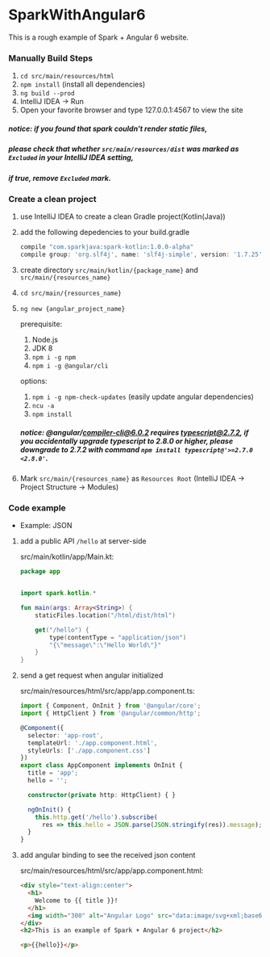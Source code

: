 # SparkWithAngular6

This is a rough example of Spark + Angular 6 website.

### Manually Build Steps
1. `cd src/main/resources/html`
2. `npm install` (install all dependencies)
3. `ng build --prod`
4. IntelliJ IDEA -> Run
5. Open your favorite browser and type 127.0.0.1:4567 to view the site
##### notice: if you found that spark couldn't render static files,
#####         please check that whether `src/main/resources/dist` was marked as `Excluded` in your IntelliJ IDEA setting,
#####         if true, remove `Excluded` mark.

### Create a clean project
1. use IntelliJ IDEA to create a clean Gradle project(Kotlin(Java))
2. add the following depedencies to your build.gradle
   ``` gradle
   compile "com.sparkjava:spark-kotlin:1.0.0-alpha"
   compile group: 'org.slf4j', name: 'slf4j-simple', version: '1.7.25'
   ```
3. create directory `src/main/kotlin/{package_name}` and `src/main/{resources_name}`
4. `cd src/main/{resources_name}`
5. `ng new {angular_project_name}`

   prerequisite:
      1. Node.js
      2. JDK 8
      3. `npm i -g npm`
      4. `npm i -g @angular/cli`

   options:
      1. `npm i -g npm-check-updates` (easily update angular dependencies)
      2. `ncu -a`
      3. `npm install`
      ##### notice: @angular/compiler-cli@6.0.2 requires typescript@2.7.2, if you accidentally upgrade typescript to 2.8.0 or higher, please downgrade to 2.7.2 with command `npm install typescript@'>=2.7.0 <2.8.0'`.

6. Mark `src/main/{resources_name}` as `Resources Root` (IntelliJ IDEA -> Project Structure -> Modules)

### Code example
* Example: JSON

1. add a public API `/hello` at server-side

   src/main/kotlin/app/Main.kt:
   ``` kotlin
   package app


   import spark.kotlin.*

   fun main(args: Array<String>) {
       staticFiles.location("/html/dist/html")

       get("/hello") {
           type(contentType = "application/json")
           "{\"message\":\"Hello World\"}"
       }
   }
   ```
   
2. send a get request when angular initialized

   src/main/resources/html/src/app/app.component.ts:
   ``` typescript
   import { Component, OnInit } from '@angular/core';
   import { HttpClient } from '@angular/common/http';

   @Component({
     selector: 'app-root',
     templateUrl: './app.component.html',
     styleUrls: ['./app.component.css']
   })
   export class AppComponent implements OnInit {
     title = 'app';
     hello = '';

     constructor(private http: HttpClient) { }

     ngOnInit() {
       this.http.get('/hello').subscribe(
         res => this.hello = JSON.parse(JSON.stringify(res)).message);
     }
   }
   ```

3. add angular binding to see the received json content
   
   src/main/resources/html/src/app/app.component.html:
   ``` html
   <div style="text-align:center">
     <h1>
       Welcome to {{ title }}!
     </h1>
     <img width="300" alt="Angular Logo" src="data:image/svg+xml;base64,PHN2ZyB4bWxucz0iaHR0cDovL3d3dy53My5vcmcvMjAwMC9zdmciIHZpZXdCb3g9IjAgMCAyNTAgMjUwIj4KICAgIDxwYXRoIGZpbGw9IiNERDAwMzEiIGQ9Ik0xMjUgMzBMMzEuOSA2My4ybDE0LjIgMTIzLjFMMTI1IDIzMGw3OC45LTQzLjcgMTQuMi0xMjMuMXoiIC8+CiAgICA8cGF0aCBmaWxsPSIjQzMwMDJGIiBkPSJNMTI1IDMwdjIyLjItLjFWMjMwbDc4LjktNDMuNyAxNC4yLTEyMy4xTDEyNSAzMHoiIC8+CiAgICA8cGF0aCAgZmlsbD0iI0ZGRkZGRiIgZD0iTTEyNSA1Mi4xTDY2LjggMTgyLjZoMjEuN2wxMS43LTI5LjJoNDkuNGwxMS43IDI5LjJIMTgzTDEyNSA1Mi4xem0xNyA4My4zaC0zNGwxNy00MC45IDE3IDQwLjl6IiAvPgogIDwvc3ZnPg==">
   </div>
   <h2>This is an example of Spark + Angular 6 project</h2>

   <p>{{hello}}</p>
   ```
